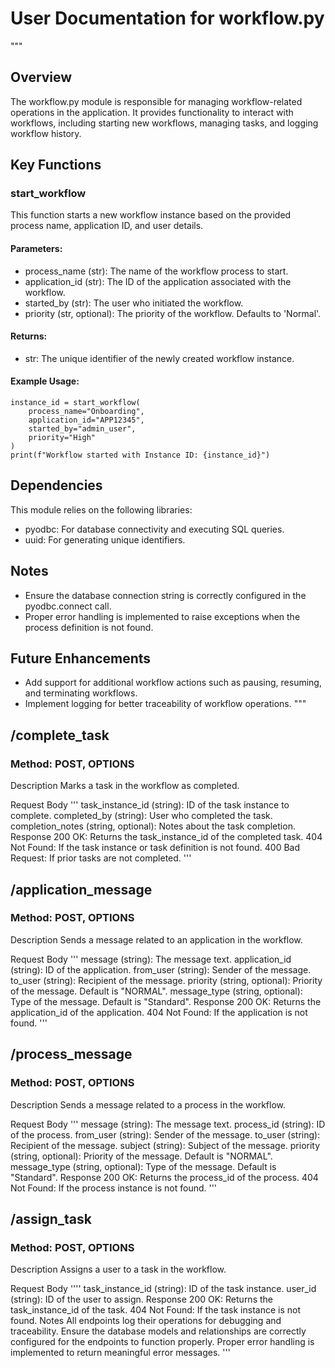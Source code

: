 
# User Documentation for workflow.py

"""
## Overview
The workflow.py module is responsible for managing workflow-related operations in the application. It provides functionality to interact with workflows, including starting new workflows, managing tasks, and logging workflow history.

## Key Functions

### start_workflow
This function starts a new workflow instance based on the provided process name, application ID, and user details.

#### Parameters:
- process_name (str): The name of the workflow process to start.
- application_id (str): The ID of the application associated with the workflow.
- started_by (str): The user who initiated the workflow.
- priority (str, optional): The priority of the workflow. Defaults to 'Normal'.

#### Returns:
- str: The unique identifier of the newly created workflow instance.

#### Example Usage:
    instance_id = start_workflow(
        process_name="Onboarding",
        application_id="APP12345",
        started_by="admin_user",
        priority="High"
    )
    print(f"Workflow started with Instance ID: {instance_id}")

## Dependencies
This module relies on the following libraries:
- pyodbc: For database connectivity and executing SQL queries.
- uuid: For generating unique identifiers.

## Notes
- Ensure the database connection string is correctly configured in the pyodbc.connect call.
- Proper error handling is implemented to raise exceptions when the process definition is not found.

## Future Enhancements
- Add support for additional workflow actions such as pausing, resuming, and terminating workflows.
- Implement logging for better traceability of workflow operations.
"""
## /complete_task
### Method: POST, OPTIONS

Description
Marks a task in the workflow as completed.

Request Body
'''
task_instance_id (string): ID of the task instance to complete.
completed_by (string): User who completed the task.
completion_notes (string, optional): Notes about the task completion.
Response
200 OK: Returns the task_instance_id of the completed task.
404 Not Found: If the task instance or task definition is not found.
400 Bad Request: If prior tasks are not completed.
'''
## /application_message
### Method: POST, OPTIONS

Description
Sends a message related to an application in the workflow.

Request Body
'''
message (string): The message text.
application_id (string): ID of the application.
from_user (string): Sender of the message.
to_user (string): Recipient of the message.
priority (string, optional): Priority of the message. Default is "NORMAL".
message_type (string, optional): Type of the message. Default is "Standard".
Response
200 OK: Returns the application_id of the application.
404 Not Found: If the application is not found.
'''

## /process_message
### Method: POST, OPTIONS

Description
Sends a message related to a process in the workflow.

Request Body
'''
message (string): The message text.
process_id (string): ID of the process.
from_user (string): Sender of the message.
to_user (string): Recipient of the message.
subject (string): Subject of the message.
priority (string, optional): Priority of the message. Default is "NORMAL".
message_type (string, optional): Type of the message. Default is "Standard".
Response
200 OK: Returns the process_id of the process.
404 Not Found: If the process instance is not found.
'''
## /assign_task
### Method: POST, OPTIONS

Description
Assigns a user to a task in the workflow.

Request Body
''''
task_instance_id (string): ID of the task instance.
user_id (string): ID of the user to assign.
Response
200 OK: Returns the task_instance_id of the task.
404 Not Found: If the task instance is not found.
Notes
All endpoints log their operations for debugging and traceability.
Ensure the database models and relationships are correctly configured for the endpoints to function properly.
Proper error handling is implemented to return meaningful error messages.
'''